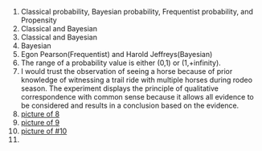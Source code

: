 1. Classical probability, Bayesian probability, Frequentist probability, and Propensity 
2. Classical and Bayesian 
3. Classical and Bayesian
4. Bayesian
5. Egon Pearson(Frequentist) and Harold Jeffreys(Bayesian)
6. The range of a probability value is either (0,1) or (1,+infinity).
7. I would trust the observation of seeing a horse because of prior knowledge of witnessing a trail ride with multiple horses during rodeo season. The experiment displays the principle of qualitative correspondence with common sense because it allows all evidence to be considered and results in a conclusion based on the evidence.
8. [picture of 8]( )
9. [picture of 9](IMG_1175.jpeg)
10. [picture of #10]( )
11. 
    
